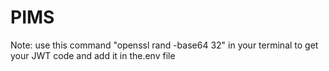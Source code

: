 # PIMS

Note: use this command "openssl rand -base64 32" in your terminal to get your JWT code and add it in the.env file
